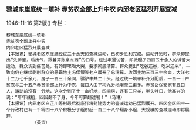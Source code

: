 ### 黎城东崖底统一填补  赤贫农全部上升中农  内邱老区猛烈开展查减

1946-11-16
第2版()
专栏：

    黎城东崖底统一填补
    赤贫农全部上升中农
    内邱老区猛烈开展查减
    【本报讯】黎城老区东崖底经过二十余天的查减运动，已初步胜利完成。运动开始时，群众即提出“先诉苦，后出气，跟着算账拿东西”的口号，经过串通访苦，即掀起了四百五十余人的诉苦大运动，群众诉到痛苦处，有的即嚎啕大哭，要求彻底清算。群众提出“吃谷还谷，吃米还米”，一致向仍在继续剥削群众的恶霸地主冯保银等七户展开了总清算。收回土地三百三十余亩，大洋七十二万七千余元，房子一百三十余间，骡驴牛共二十头。经过统一填平补齐分配后，一百一十户贫农与二十五户赤贫全部上升为中农，每口人由平均九分地增至二亩多。赤贫岳保安家有五口人，运动前没有一分地，这次分到了十一亩好地，四间房，还有三只羊，半头牲口，他高兴的说：“年年减租，回回翻不了身，今年可算翻过啦！”（马琳）
    【本报讯】内邱老区白芷川等村最后彻底打垮封建势力的查减运动已猛烈展开。四区全区四十一个行政村已有一千零四十八个积极分子组织起一百三十八个翻身小组，大规模的查减运动即将展开。
              （英贵）
